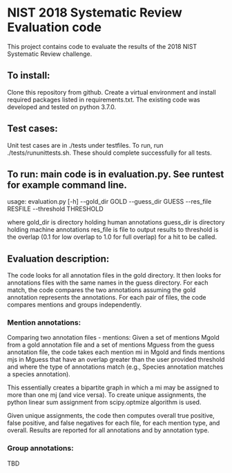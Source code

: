 # NIST 2018 Systematic Review Evaluation code

This project contains code to evaluate the results of the 2018 NIST
Systematic Review challenge.


## To install: 
Clone this repository from github. Create a virtual environment and install required packages listed in requirements.txt.  The existing code was developed and tested on python 3.7.0.  

## Test cases:  
Unit test cases are in ./tests under testfiles. To run, run ./tests/rununittests.sh.  These
should complete successfully for all tests.


## To run: main code is in evaluation.py.  See runtest for example command line.
   usage: evaluation.py [-h] --gold_dir GOLD 
   	  		     --guess_dir GUESS 
			     --res_file RESFILE
                     	     --threshold THRESHOLD

   where gold_dir is directory holding human annotations
         guess_dir is directory holding machine annotations
         res_file is file to output results to
         threshold is the overlap (0.1 for low overlap to 1.0 for full overlap) for a hit to be called.

## Evaluation description:

The code looks for all annotation files in the gold directory.  It then looks for 
annotations files with the same names in the guess directory.  For each match, the
code compares the two annotations assuming the gold annotation represents the 
annotations. For each pair of files, the code compares mentions and groups independently.

### Mention annotations:

Comparing two annotation files - mentions:  Given a set of mentions Mgold from a
gold annotation file and a set of mentions Mguess from the guess annotation file,
the code takes each mention mi in Mgold and finds mentions mjs in Mguess that
have an overlap greater than the user provided threshold and where the type of
annotations match (e.g., Species annotation matches a species annotation).  

This essentially creates  a bipartite graph in which a mi may be assigned 
to more than one mj (and vice versa).
To create unique assignments, the python linear sum assignment from scipy.optmize
algorithm is used.  

Given unique assignments, the code then computes overall 
true positive, false positive, and false negatives for each
file, for each mention type, and overall.  Results are reported for
all annotations and by annotation type.

### Group annotations:

TBD

